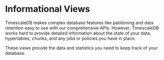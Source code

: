 # Informational Views

TimescaleDB makes complex database features like patitioning and data retention
easy to use with our comprehensive APIs. However, TimescaleDB works hard to 
provide detailed information about the state of your data, hypertables, chunks,
and any jobs or policies you have in place.

These views provide the data and statistics you need to keep track of your database.